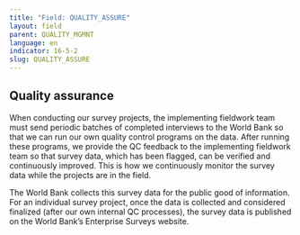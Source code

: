 ```yaml
---
title: "Field: QUALITY_ASSURE"
layout: field
parent: QUALITY_MGMNT
language: en
indicator: 16-5-2
slug: QUALITY_ASSURE
---
```

## Quality assurance

When conducting our survey projects, the implementing fieldwork team must send periodic batches of completed interviews to the World Bank so that we can run our own quality control programs on the data.  After running these programs, we provide the QC feedback to the implementing fieldwork team so that survey data, which has been flagged, can be verified and continuously improved.  This is how we continuously monitor the survey data while the projects are in the field.

The World Bank collects this survey data for the public good of information.  For an individual survey project, once the data is collected and considered finalized (after our own internal QC processes), the survey data is published on the World Bank’s Enterprise Surveys website.